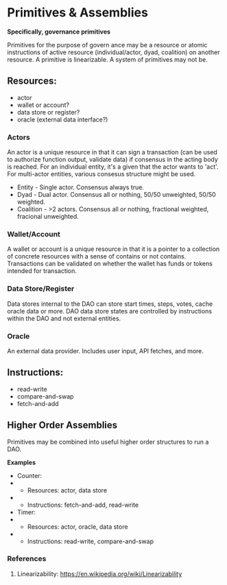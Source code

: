 # Primitives & Assemblies
**Specifically, governance primitives**

Primitives for the purpose of govern ance may be a resource or atomic instructions of active resource (individual/actor, dyad, coalition) on another resource.  A primitive is linearizable.  A system of primitives may not be.

## Resources:
- actor
- wallet or account?
- data store or register?
- oracle (external data interface?)

### Actors
An actor is a unique resource in that it can sign a transaction (can be used to authorize function output, validate data) if consensus in the acting body is reached.  For an individual entity, it's a given that the actor wants to 'act'. For multi-actor entities, various consesus structure might be used.
- Entity - Single actor. Consensus always true.
- Dyad - Dual actor. Consensus all or nothing, 50/50 unweighted, 50/50 weighted.
- Coalition - >2 actors. Consensus all or nothing, fractional weighted, fracional unweighted.

### Wallet/Account
A wallet or account is a unique resource in that it is a pointer to a collection of concrete resources with a sense of contains or not contains.  Transactions can be validated on whether the wallet has funds or tokens intended for transaction.

### Data Store/Register
Data stores internal to the DAO can store start times, steps, votes, cache oracle data or more.  DAO data store states are controlled by instructions within the DAO and not external entities.

### Oracle
An external data provider.  Includes user input, API fetches, and more.

## Instructions:
- read-write
- compare-and-swap
- fetch-and-add


## Higher Order Assemblies
Primitives may be combined into useful higher order structures to run a DAO.  

**Examples**
- Counter: 
- - Resources: actor, data store
- - Instructions: fetch-and-add, read-write
- Timer:
- - Resources: actor, oracle, data store
- - Instructions: read-write, compare-and-swap


### References
1. Linearizability: https://en.wikipedia.org/wiki/Linearizability
